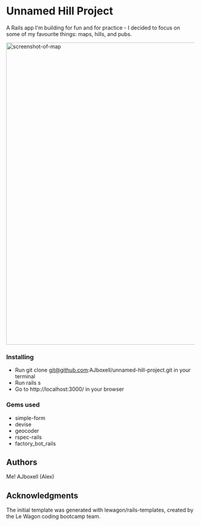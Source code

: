 # Unnamed Hill Project

A Rails app I'm building for fun and for practice - I decided to focus on some of my favourite things: maps, hills, and pubs.

<img width="805" alt="screenshot-of-map" src="https://user-images.githubusercontent.com/63204926/150325862-e92f0b34-7c48-4c2a-8bb6-90898ce7f281.png">

### Installing

* Run git clone git@github.com:AJboxell/unnamed-hill-project.git in your terminal
* Run rails s
* Go to http://localhost:3000/ in your browser

### Gems used

* simple-form
* devise
* geocoder
* rspec-rails
* factory_bot_rails

## Authors

Me! AJboxell (Alex)

## Acknowledgments

The initial template was generated with lewagon/rails-templates, created by the Le Wagon coding bootcamp team.
